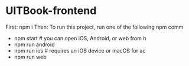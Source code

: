 # UITBook-frontend
First: npm i
Then: 
To run this project, run one of the following npm comm

- npm start # you can open iOS, Android, or web from h
- npm run android
- npm run ios # requires an iOS device or macOS for ac
- npm run web
